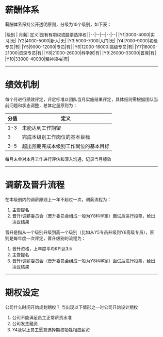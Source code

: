 # 薪酬体系 #
薪酬体系保持公开透明原则，分级为10个级别，如下表：

|级别 | 月薪| 定义|是有有期权或股票选择权|
|--|--|--|--|--|
|Y1|3000-4000|实习|无|
|Y2|4000-5000|新人|无|
|Y3|5000-7000|入门|无|
|Y4|7000-9000|初级专员|有|
|Y5|9000-12000|专员|有|
|Y6|12000-16000|高级专员|有|
|Y7|16000-21000|资深专员|有|
|Y8|21000-26000|科学家|有|
|Y9|26000-33000|首席|有|
|Y10|33000-40000|精神领袖|有|

-----
# 绩效机制 #
每个月进行绩效评定，评定标准以团队当月实施结果评定，具体细则需根据团队当前问题和状态调整，总体定量原则为：

|分值 | 定义|
|--|--|
|1-3|未能达到工作期望|
|3|完成本级别工作岗位的基本目标|
|3-5|超出预期完成本级别工作岗位的基本目标|

每月末会对本月工作进行评估和深入沟通，记录当月绩效

-----
# 调薪及晋升流程 #

在本级别内的调薪原则上一年不超过一次，调薪流程为：
1. 主管提名
2. 晋升/调薪委员会（晋升委员会组成一般为Y8科学家）面试后进行投票，给出决议结果


晋升是指从一个级别升级到高一个级别（比如从Y5专员升级到Y6高级专员），原则是每年度一次评定，晋升级别的流程为：
1. 晋升资格，上年度平均KPI达3.5
2. 主管提名
3. 晋升/调薪委员会（晋升委员会组成一般为Y8科学家）面试后进行投票，给出决议结果


-----
# 期权设定 #
公司什么时间开始规划期权？
当出现以下情形之一时公司开始设计期权
1. 公司不能满足员工正常薪资水准
2. 公司发生融资
3. Y4及以上员工愿意选择期权牺牲相应薪资
